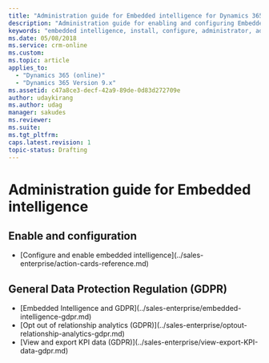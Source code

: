 ```yaml
---
title: "Administration guide for Embedded intelligence for Dynamics 365 Customer Engagement | MicrosoftDocs"
description: "Administration guide for enabling and configuring Embedded intelligence and GDPR"
keywords: "embedded intelligence, install, configure, administrator, admin"
ms.date: 05/08/2018
ms.service: crm-online
ms.custom: 
ms.topic: article
applies_to:
  - "Dynamics 365 (online)"
  - "Dynamics 365 Version 9.x"
ms.assetid: c47a8ce3-decf-42a9-89de-0d83d272709e
author: udaykirang
ms.author: udag
manager: sakudes
ms.reviewer: 
ms.suite: 
ms.tgt_pltfrm: 
caps.latest.revision: 1
topic-status: Drafting
---
```


# Administration guide for Embedded intelligence

<table>
<tr>
<h2>Enable and configuration</h2>
<ul>
<li>[Configure and enable embedded intelligence](../sales-enterprise/action-cards-reference.md)</li>
</ul>

<h2>General Data Protection Regulation (GDPR)</h2>
<ul>
<li>[Embedded Intelligence and GDPR](../sales-enterprise/embedded-intelligence-gdpr.md)</li>
<li>[Opt out of relationship analytics (GDPR)](../sales-enterprise/optout-relationship-analytics-gdpr.md)</li>
<li>[View and export KPI data (GDPR)](../sales-enterprise/view-export-KPI-data-gdpr.md)</li>
</ul>
</tr>
</table>